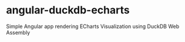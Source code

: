 # angular-duckdb-echarts
Simple Angular app rendering ECharts Visualization using DuckDB Web Assembly
